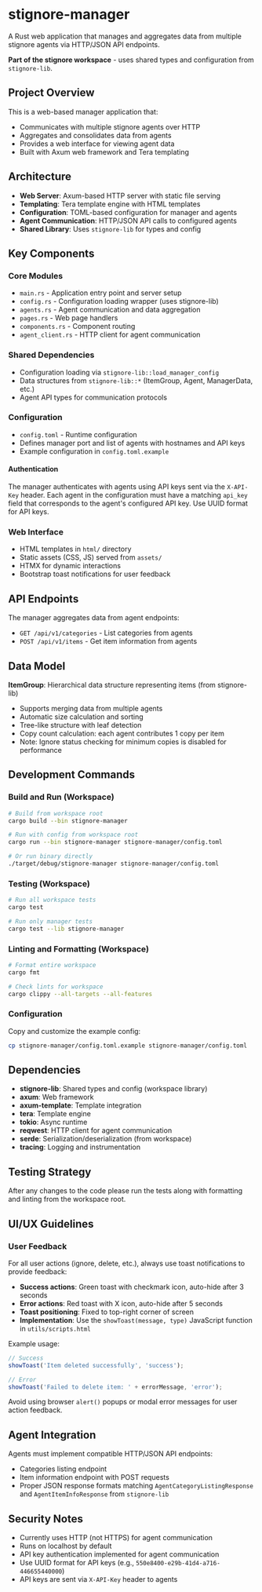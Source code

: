 # stignore-manager

A Rust web application that manages and aggregates data from multiple stignore agents via HTTP/JSON API endpoints.

**Part of the stignore workspace** - uses shared types and configuration from `stignore-lib`.

## Project Overview

This is a web-based manager application that:
- Communicates with multiple stignore agents over HTTP
- Aggregates and consolidates data from agents  
- Provides a web interface for viewing agent data
- Built with Axum web framework and Tera templating

## Architecture

- **Web Server**: Axum-based HTTP server with static file serving
- **Templating**: Tera template engine with HTML templates
- **Configuration**: TOML-based configuration for manager and agents
- **Agent Communication**: HTTP/JSON API calls to configured agents
- **Shared Library**: Uses `stignore-lib` for types and config

## Key Components

### Core Modules
- `main.rs` - Application entry point and server setup
- `config.rs` - Configuration loading wrapper (uses stignore-lib)
- `agents.rs` - Agent communication and data aggregation
- `pages.rs` - Web page handlers
- `components.rs` - Component routing
- `agent_client.rs` - HTTP client for agent communication

### Shared Dependencies
- Configuration loading via `stignore-lib::load_manager_config`
- Data structures from `stignore-lib::*` (ItemGroup, Agent, ManagerData, etc.)
- Agent API types for communication protocols

### Configuration
- `config.toml` - Runtime configuration
- Defines manager port and list of agents with hostnames and API keys
- Example configuration in `config.toml.example`

#### Authentication
The manager authenticates with agents using API keys sent via the `X-API-Key` header. Each agent in the configuration must have a matching `api_key` field that corresponds to the agent's configured API key. Use UUID format for API keys.

### Web Interface
- HTML templates in `html/` directory
- Static assets (CSS, JS) served from `assets/`
- HTMX for dynamic interactions
- Bootstrap toast notifications for user feedback

## API Endpoints

The manager aggregates data from agent endpoints:
- `GET /api/v1/categories` - List categories from agents
- `POST /api/v1/items` - Get item information from agents

## Data Model

**ItemGroup**: Hierarchical data structure representing items (from stignore-lib)
- Supports merging data from multiple agents
- Automatic size calculation and sorting
- Tree-like structure with leaf detection
- Copy count calculation: each agent contributes 1 copy per item
- Note: Ignore status checking for minimum copies is disabled for performance

## Development Commands

### Build and Run (Workspace)
```bash
# Build from workspace root
cargo build --bin stignore-manager

# Run with config from workspace root
cargo run --bin stignore-manager stignore-manager/config.toml

# Or run binary directly
./target/debug/stignore-manager stignore-manager/config.toml
```

### Testing (Workspace)
```bash
# Run all workspace tests
cargo test

# Run only manager tests
cargo test --lib stignore-manager
```

### Linting and Formatting (Workspace)
```bash
# Format entire workspace
cargo fmt

# Check lints for workspace
cargo clippy --all-targets --all-features
```

### Configuration
Copy and customize the example config:
```bash
cp stignore-manager/config.toml.example stignore-manager/config.toml
```

## Dependencies

- **stignore-lib**: Shared types and config (workspace library)
- **axum**: Web framework
- **axum-template**: Template integration  
- **tera**: Template engine
- **tokio**: Async runtime
- **reqwest**: HTTP client for agent communication
- **serde**: Serialization/deserialization (from workspace)
- **tracing**: Logging and instrumentation

## Testing Strategy
After any changes to the code please run the tests along with formatting and linting from the workspace root.

## UI/UX Guidelines

### User Feedback
For all user actions (ignore, delete, etc.), always use toast notifications to provide feedback:
- **Success actions**: Green toast with checkmark icon, auto-hide after 3 seconds
- **Error actions**: Red toast with X icon, auto-hide after 5 seconds  
- **Toast positioning**: Fixed to top-right corner of screen
- **Implementation**: Use the `showToast(message, type)` JavaScript function in `utils/scripts.html`

Example usage:
```javascript
// Success
showToast('Item deleted successfully', 'success');

// Error
showToast('Failed to delete item: ' + errorMessage, 'error');
```

Avoid using browser `alert()` popups or modal error messages for user action feedback.

## Agent Integration

Agents must implement compatible HTTP/JSON API endpoints:
- Categories listing endpoint
- Item information endpoint with POST requests
- Proper JSON response formats matching `AgentCategoryListingResponse` and `AgentItemInfoResponse` from `stignore-lib`

## Security Notes

- Currently uses HTTP (not HTTPS) for agent communication
- Runs on localhost by default
- API key authentication implemented for agent communication
- Use UUID format for API keys (e.g., `550e8400-e29b-41d4-a716-446655440000`)
- API keys are sent via `X-API-Key` header to agents
